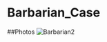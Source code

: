 # Barbarian_Case

 ##Photos
![Barbarian2](https://github.com/mertlimerence/Barbarian_Case/assets/106449249/8348c62e-265d-41f6-967c-b66e8970cc98)
